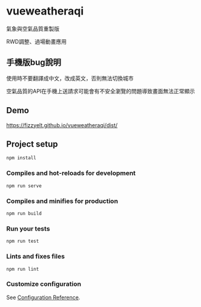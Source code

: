 # vueweatheraqi

氣象與空氣品質重製版

RWD調整、過場動畫應用

## 手機版bug說明
使用時不要翻譯成中文，改成英文，否則無法切換城市

空氣品質的API在手機上送請求可能會有不安全瀏覽的問題導致畫面無法正常顯示

## Demo
https://fizzyelt.github.io/vueweatheraqi/dist/
## Project setup
```
npm install
```

### Compiles and hot-reloads for development
```
npm run serve
```

### Compiles and minifies for production
```
npm run build
```

### Run your tests
```
npm run test
```

### Lints and fixes files
```
npm run lint
```

### Customize configuration
See [Configuration Reference](https://cli.vuejs.org/config/).

